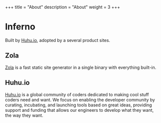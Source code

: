 +++
title = "About"
description = "About"
weight = 3
+++

# Inferno

Built by [Huhu.io](https://huhu.io), adopted by a several product sites.

## Zola

[Zola](https://www.getzola.org) is a fast static site generator in a single binary with everything built-in.

## Huhu.io

[Huhu.io](https://huhu.io) is a global community of coders dedicated to making cool stuff coders need and want.
We focus on enabling the developer community by curating, incubating, and launching tools based on great ideas,
providing support and funding that allows our engineers to develop what they want, the way they want.
